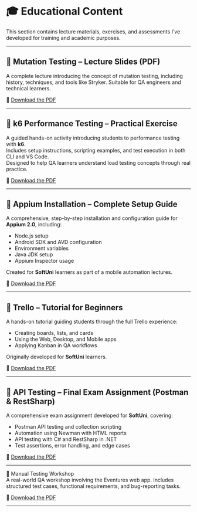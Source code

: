 # 🎓 Educational Content

This section contains lecture materials, exercises, and assessments I’ve developed for training and academic purposes.

---

## 📘 Mutation Testing – Lecture Slides (PDF)
A complete lecture introducing the concept of mutation testing, including history, techniques, and tools like Stryker. 
Suitable for QA engineers and technical learners.

📎 [Download the PDF](https://github.com/M33rschaum/technical-writing-portfolio/raw/main/educational-content/Mutation-Testing.pdf)

---

## 🧪 k6 Performance Testing – Practical Exercise
A guided hands-on activity introducing students to performance testing with **k6**.  
Includes setup instructions, scripting examples, and test execution in both CLI and VS Code.  
Designed to help QA learners understand load testing concepts through real practice.

📎 [Download the PDF](https://github.com/M33rschaum/technical-writing-portfolio/raw/main/educational-content/Exercise-K6.pdf)

---

## 📱 Appium Installation – Complete Setup Guide

A comprehensive, step-by-step installation and configuration guide for **Appium 2.0**, including:
- Node.js setup
- Android SDK and AVD configuration
- Environment variables
- Java JDK setup
- Appium Inspector usage

Created for **SoftUni** learners as part of a mobile automation lectures.

📎 [Download the PDF](https://github.com/M33rschaum/technical-writing-portfolio/raw/main/educational-content/Appium-Installations.pdf)

---

## 🧭 Trello – Tutorial for Beginners 

A hands-on tutorial guiding students through the full Trello experience:
- Creating boards, lists, and cards
- Using the Web, Desktop, and Mobile apps
- Applying Kanban in QA workflows

Originally developed for **SoftUni** learners.

📎 [Download the PDF](https://github.com/M33rschaum/technical-writing-portfolio/raw/main/educational-content/Trello.pdf)

---

## 🧪 API Testing – Final Exam Assignment (Postman & RestSharp)

A comprehensive exam assignment developed for **SoftUni**, covering:

- Postman API testing and collection scripting
- Automation using Newman with HTML reports
- API testing with C# and RestSharp in .NET
- Test assertions, error handling, and edge cases

📎 [Download the PDF](https://github.com/M33rschaum/technical-writing-portfolio/raw/main/educational-content/API-Exam-Postman-RestSharp.pdf)

---

📝 Manual Testing Workshop  
A real-world QA workshop involving the Eventures web app. Includes structured test cases, functional requirements, and bug-reporting tasks.  

📎 [Download the PDF](https://github.com/M33rschaum/technical-writing-portfolio/raw/main/educational-content/Manual-Testing-Workshop.pdf)

---

